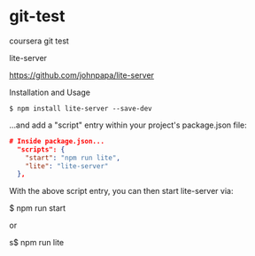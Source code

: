 # git-test

coursera git test 

lite-server

https://github.com/johnpapa/lite-server

Installation and Usage

	$ npm install lite-server --save-dev
	
...and add a "script" entry within your project's package.json file:

```json
# Inside package.json...
  "scripts": {
    "start": "npm run lite",
    "lite": "lite-server"
  },
```
With the above script entry, you can then start lite-server via:

  $ npm run start 

or 

  s$ npm run lite 

